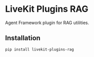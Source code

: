 # LiveKit Plugins RAG

Agent Framework plugin for RAG utilities.

## Installation

```bash
pip install livekit-plugins-rag
```
